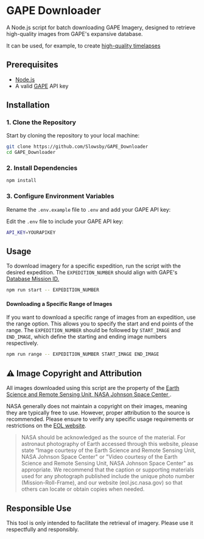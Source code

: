 # GAPE Downloader

A Node.js script for batch downloading GAPE Imagery, designed to retrieve high-quality images from GAPE's expansive database. 

It can be used, for example, to create [high-quality timelapses](https://www.youtube.com/watch?v=AtP8Yp6YdXY)

## Prerequisites

- [Node.js](https://nodejs.org/)
- A valid [GAPE](https://eol.jsc.nasa.gov/) API key

## Installation

### 1. Clone the Repository

Start by cloning the repository to your local machine:

```bash
git clone https://github.com/Slowsby/GAPE_Downloader
cd GAPE_Downloader
```
### 2. Install Dependencies
```bash
npm install
```
### 3. Configure Environment Variables
Rename the `.env.example` file to `.env` and add your GAPE API key:

Edit the `.env` file to include your GAPE API key:
```bash
API_KEY=YOURAPIKEY
```

## Usage
To download imagery for a specific expedition, run the script with the desired expedition. The `EXPEDITION_NUMBER` should align with GAPE's [Database Mission ID.](https://eol.jsc.nasa.gov/FAQ/default.htm#cameraMetadata_Mission)
```bash
npm run start -- EXPEDITION_NUMBER
```

#### Downloading a Specific Range of Images
If you want to download a specific range of images from an expedition, use the range option. This allows you to specify the start and end points of the range. The `EXPEDITION_NUMBER` should be followed by `START_IMAGE` and `END_IMAGE`, which define the starting and ending image numbers respectively.

```bash
npm run range -- EXPEDITION_NUMBER START_IMAGE END_IMAGE
```
## ⚠️ Image Copyright and Attribution

All images downloaded using this script are the property of the [Earth Science and Remote Sensing Unit, NASA Johnson Space Center ](https://eol.jsc.nasa.gov/).

NASA generally does not maintain a copyright on their images, meaning they are typically free to use. However, proper attribution to the source is recommended. Please ensure to verify any specific usage requirements or restrictions on the [EOL website](https://eol.jsc.nasa.gov/FAQ/#Couoap).


> NASA should be acknowledged as the source of the material. For astronaut photography of Earth accessed through this website, please state “Image courtesy of the Earth Science and Remote Sensing Unit, NASA Johnson Space Center" or "Video courtesy of the Earth Science and Remote Sensing Unit, NASA Johnson Space Center" as appropriate. We recommend that the caption or supporting materials used for any photograph published include the unique photo number (Mission-Roll-Frame), and our website (eol.jsc.nasa.gov) so that others can locate or obtain copies when needed.

## Responsible Use

This tool is only intended to facilitate the retrieval of imagery. Please use it respectfully and responsibly. 
